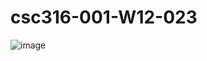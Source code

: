 # csc316-001-W12-023

![image](https://github.com/user-attachments/assets/8d7a319d-c154-4f16-a6b7-ed950b68c55a)

